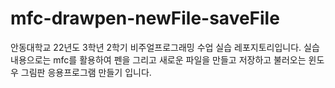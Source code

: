 # mfc-drawpen-newFile-saveFile
안동대학교 22년도 3학년 2학기 비주얼프로그래밍 수업 실습 레포지토리입니다. 실습 내용으로는 mfc를 활용하여 펜을 그리고 새로운 파일을 만들고 저장하고 불러오는 윈도우 그림판 응용프로그램 만들기 입니다.
